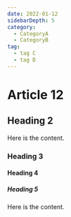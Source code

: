 ```yaml
---
date: 2022-01-12
sidebarDepth: 5
category:
  - CategoryA
  - CategoryB
tag:
  - tag C
  - tag D
---
```


# Article 12

## Heading 2

Here is the content.

### Heading 3
#### Heading 4
##### Heading 5

Here is the content.
